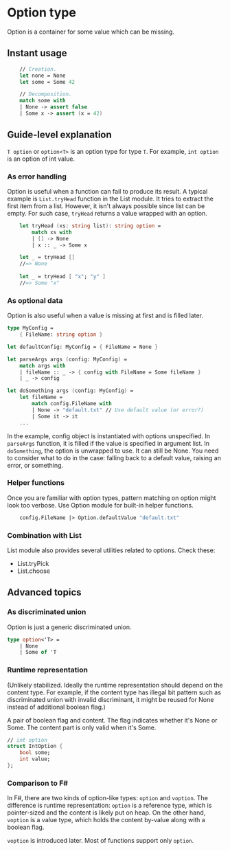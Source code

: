 # Option type

Option is a container for some value which can be missing.

## Instant usage

```fsharp
    // Creation.
    let none = None
    let some = Some 42

    // Decomposition.
    match some with
    | None -> assert false
    | Some x -> assert (x = 42)
```

## Guide-level explanation

`T option` or `option<T>` is an option type for type `T`.
For example, `int option` is an option of int value.

### As error handling

Option is useful when a function can fail to produce its result.
A typical example is `List.tryHead` function in the List module.
It tries to extract the first item from a list.
However, it isn't always possible since list can be empty.
For such case, `tryHead` returns a value wrapped with an option.

```fsharp
    let tryHead (xs: string list): string option =
        match xs with
        | [] -> None
        | x :: _ -> Some x

    let _ = tryHead []
    //=> None
    
    let _ = tryHead [ "x"; "y" ]
    //=> Some "x"
```

### As optional data

Option is also useful when a value is missing at first and is filled later.

```fsharp
type MyConfig =
    { FileName: string option }

let defaultConfig: MyConfig = { FileName = None }

let parseArgs args (config: MyConfig) =
    match args with
    | fileName :: _ -> { config with FileName = Some fileName }
    | _ -> config

let doSomething args (config: MyConfig) =
    let fileName =
        match config.FileName with
        | None -> "default.txt" // Use default value (or error?)
        | Some it -> it
    ...
```

In the example, config object is instantiated with options unspecified.
In `parseArgs` function, it is filled if the value is specified in argument list.
In `doSomething`, the option is unwrapped to use.
It can still be None.
You need to consider what to do in the case: falling back to a default value, raising an error, or something.

### Helper functions

Once you are familiar with option types, pattern matching on option might look too verbose.
Use Option module for built-in helper functions.

```fsharp
    config.FileName |> Option.defaultValue "default.txt"
```

### Combination with List

List module also provides several utilities related to options. Check these:

- List.tryPick
- List.choose

## Advanced topics

### As discriminated union

Option is just a generic discriminated union.

```fsharp
type option<'T> =
    | None
    | Some of 'T
```

### Runtime representation

(Unlikely stabilized.
Ideally the runtime representation should depend on the content type.
For example, if the content type has illegal bit pattern such as discriminated union with invalid discriminant, it might be reused for None instead of additional boolean flag.)

A pair of boolean flag and content.
The flag indicates whether it's None or Some.
The content part is only valid when it's Some.

```fsharp
// int option
struct IntOption {
    bool some;
    int value;
};
```

### Comparison to F#

In F#, there are two kinds of option-like types: `option` and `voption`.
The difference is runtime representation: `option` is a reference type, which is pointer-sized and the content is likely put on heap.
On the other hand, `voption` is a value type, which holds the content by-value along with a boolean flag.

`voption` is introduced later.
Most of functions support only `option`.
